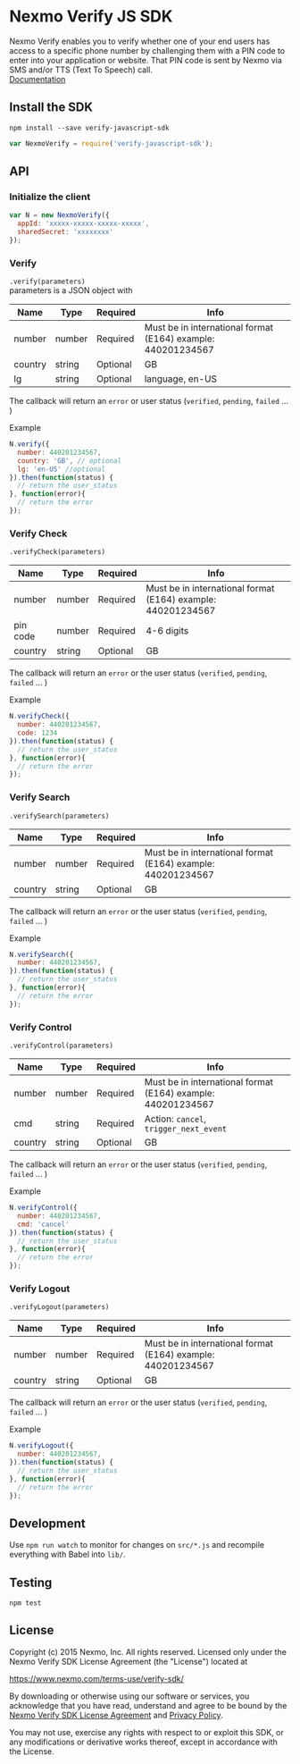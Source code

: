 # Nexmo Verify JS SDK
Nexmo Verify enables you to verify whether one of your end users has access to a specific phone number by challenging them with a PIN code to enter into your application or website. That PIN code is sent by Nexmo via SMS and/or TTS (Text To Speech) call.  
[Documentation](https://docs.nexmo.com/index.php/verify)

## Install the SDK
`npm install --save verify-javascript-sdk`  
```javascript
var NexmoVerify = require('verify-javascript-sdk');
```

## API
### Initialize the client
```javascript
var N = new NexmoVerify({
  appId: 'xxxxx-xxxxx-xxxxx-xxxxx',
  sharedSecret: 'xxxxxxxx'
});
```

### Verify
`.verify(parameters)`  
parameters is a JSON object with

|Name|Type|Required|Info|
|----|--------|---|---|
|number|number|Required| Must be in international format (E164) example: 440201234567|
|country|string|Optional|GB|
|lg|string|Optional|language, en-US|

The callback will return an `error` or user status (`verified`, `pending`, `failed` ... )

Example
```javascript
N.verify({
  number: 440201234567,
  country: 'GB', // optional
  lg: 'en-US' //optional
}).then(function(status) {
  // return the user_status
}, function(error){
  // return the error
});
```

### Verify Check
`.verifyCheck(parameters)`  

|Name|Type|Required|Info|
|----|--------|---|---|
|number|number|Required| Must be in international format (E164) example: 440201234567|
|pin code|number|Required|4-6 digits|
|country|string|Optional|GB|

The callback will return an `error` or the user status (`verified`, `pending`, `failed` ... )

Example
```javascript
N.verifyCheck({
  number: 440201234567,
  code: 1234
}).then(function(status) {
  // return the user_status
}, function(error){
  // return the error
});
```

### Verify Search
`.verifySearch(parameters)`  

|Name|Type|Required|Info|
|----|--------|---|---|
|number|number|Required| Must be in international format (E164) example: 440201234567|
|country|string|Optional|GB|

The callback will return an `error` or the user status (`verified`, `pending`, `failed` ... )

Example
```javascript
N.verifySearch({
  number: 440201234567,
}).then(function(status) {
  // return the user_status
}, function(error){
  // return the error
});
```

### Verify Control
`.verifyControl(parameters)`  

|Name|Type|Required|Info|
|----|--------|---|---|
|number|number|Required| Must be in international format (E164) example: 440201234567|
|cmd|string|Required|Action: `cancel`, `trigger_next_event`|
|country|string|Optional|GB|

The callback will return an `error` or the user status (`verified`, `pending`, `failed` ... )

Example
```javascript
N.verifyControl({
  number: 440201234567,
  cmd: 'cancel'
}).then(function(status) {
  // return the user_status
}, function(error){
  // return the error
});
```


### Verify Logout
`.verifyLogout(parameters)`  

|Name|Type|Required|Info|
|----|--------|---|---|
|number|number|Required| Must be in international format (E164) example: 440201234567|
|country|string|Optional|GB|

The callback will return an `error` or the user status (`verified`, `pending`, `failed` ... )

Example
```javascript
N.verifyLogout({
  number: 440201234567,
}).then(function(status) {
  // return the user_status
}, function(error){
  // return the error
});
```

## Development
Use `npm run watch` to monitor for changes on `src/*.js` and recompile everything with Babel into `lib/`.


## Testing
`npm test`

## License

Copyright (c) 2015 Nexmo, Inc.
All rights reserved.
Licensed only under the Nexmo Verify SDK License Agreement (the "License") located at

https://www.nexmo.com/terms-use/verify-sdk/

By downloading or otherwise using our software or services, you acknowledge
that you have read, understand and agree to be bound by the
[Nexmo Verify SDK License Agreement][1] and [Privacy Policy][2].

You may not use, exercise any rights with respect to or exploit this SDK,
or any modifications or derivative works thereof, except in accordance with the License.

 [1]: https://www.nexmo.com/terms-use/verify-sdk/
 [2]: https://www.nexmo.com/privacy-policy/
